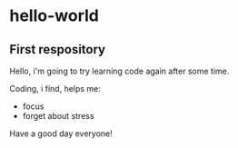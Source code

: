 # hello-world
## First respository

Hello, i'm going to try learning code again after some time.

Coding, i find, helps me: 

- focus 
- forget about stress

Have a good day everyone!
